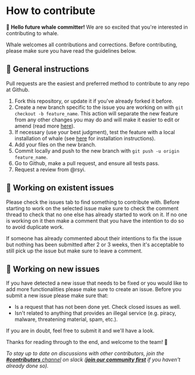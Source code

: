 # How to contribute
👋 **Hello future whale committer!** We are so excited that you're interested in contributing to whale.

Whale welcomes all contributions and corrections. Before contributing, please make sure you have read the guidelines below.

## 📘 General instructions
Pull requests are the easiest and preferred method to contribute to any repo at Github.

1. Fork this repository, or update it if you've already forked it before.
2. Create a new branch specific to the issue you are working on with `git checkout -b feature_name`. This action will separate the new feature from any other changes you may do and will make it easier to edit or amend (read more [here](https://guides.github.com/introduction/flow/)).
3. If necessary (use your best judgment), test the feature with a local installation of whale (see [here](https://docs.whale.cx/#all-others) for installation instructions).
4. Add your files on the new branch.
5. Commit locally and push to the new branch with `git push -u origin feature_name`.
6. Go to Github, make a pull request, and ensure all tests pass.
7. Request a review from @rsyi.

## 📖 Working on existent issues
Please check the issues tab to find something to contribute with. Before starting to work on the selected issue make sure to check the comment thread to check that no one else has already started to work on it. If no one is working on it then make a comment that you have the intention to do so to avoid duplicate work.

If someone has already commented about their intentions to fix the issue but nothing has been submitted after 2 or 3 weeks, then it's acceptable to still pick up the issue but make sure to leave a comment.

## 📝 Working on new issues
If you have detected a new issue that needs to be fixed or you would like to add more functionalities please make sure to create an issue.
Before you submit a new issue please make sure that:
- Is a request that has not been done yet. Check closed issues as well.
- Isn't related to anything that provides an illegal service (e.g. piracy, malware, threatening material, spam, etc.).

If you are in doubt, feel free to submit it and we'll have a look.

Thanks for reading through to the end, and welcome to the team! :whale:

*To stay up to date on discussions with other contributors, join the [**#contributors** channel](https://talk-whale.slack.com/archives/C01DHUR40U9) on slack ([**join our community first**](https://join.slack.com/t/talk-whale/shared_invite/zt-i2rayu1u-fljCh7reVstTBOtaH1n1xA) if you haven't already done so).*
